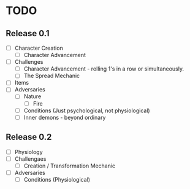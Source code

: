 # TODO

## Release 0.1

* [ ] Character Creation
  * [ ] Character Advancement
* [ ] Challenges
  * [ ] Character Advancement - rolling 1's in a row or simultaneously.
  * [ ] The Spread Mechanic
* [ ] Items
* [ ] Adversaries
  * [ ] Nature
    * [ ] Fire
  * [ ] Conditions (Just psychological, not physiological)
  * [ ] Inner demons - beyond ordinary

## Release 0.2

* [ ] Physiology
* [ ] Challengaes
  * [ ] Creation / Transformation Mechanic
* [ ] Adversaries
  * [ ] Conditions (Physiological)